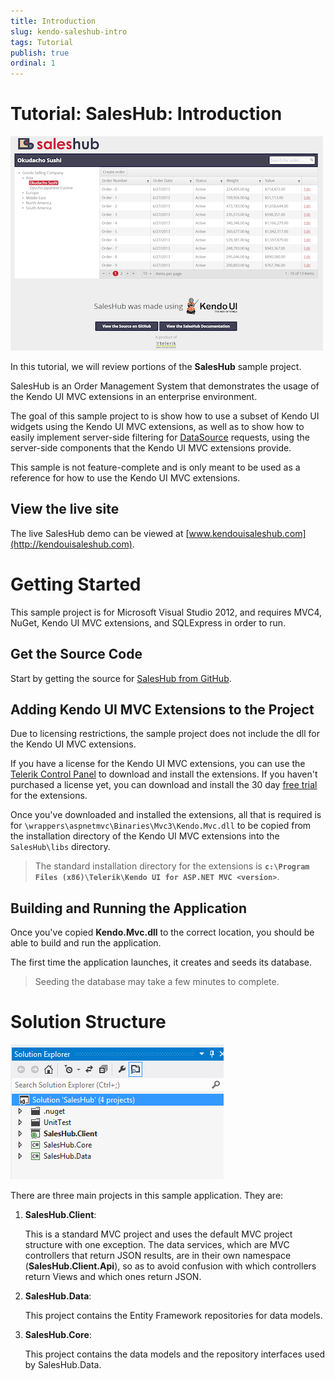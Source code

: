 ```yaml
---
title: Introduction
slug: kendo-saleshub-intro
tags: Tutorial
publish: true
ordinal: 1
---
```


# Tutorial: SalesHub: Introduction

![kendo-saleshub-intro-home-screenshot](images/kendo-saleshub-intro-home-screenshot.png)

In this tutorial, we will review portions of the **SalesHub** sample project.

SalesHub is an Order Management System that demonstrates the usage of the Kendo UI MVC extensions in
an enterprise environment.

The goal of this sample project to is show how to use a subset of Kendo UI widgets using the Kendo UI MVC extensions, as well as
to show how to easily implement server-side filtering for [DataSource](/api/framework/datasource) requests, using the
server-side components that the Kendo UI MVC extensions provide.

This sample is not feature-complete and is only meant to be used as a reference for how to use the Kendo UI MVC extensions.

## View the live site

The live SalesHub demo can be viewed at [www.kendouisaleshub.com](http://kendouisaleshub.com).

# Getting Started

This sample project is for Microsoft Visual Studio 2012, and requires MVC4, NuGet, Kendo UI MVC extensions, and SQLExpress in order to run.

## Get the Source Code

Start by getting the source for [SalesHub from GitHub](https://github.com/telerik/kendo-saleshub-demo).

## Adding Kendo UI MVC Extensions to the Project

Due to licensing restrictions, the sample project does not include the dll for the Kendo UI MVC extensions.

If you have a license for the Kendo UI MVC extensions, you can use the [Telerik Control Panel](http://www.telerik.com/download-trial-file.aspx?pid=972)
to download and install the extensions. If you haven't purchased a license yet, you can download and install the 30 day [free trial](http://www.kendoui.com/download.aspx)
for the extensions.

Once you've downloaded and installed the extensions, all that is required is for `\wrappers\aspnetmvc\Binaries\Mvc3\Kendo.Mvc.dll` to be copied from the installation
directory of the Kendo UI MVC extensions into the `SalesHub\libs` directory.

> The standard installation directory for the extensions is **`c:\Program Files (x86)\Telerik\Kendo UI for ASP.NET MVC <version>`**.

## Building and Running the Application

Once you've copied **Kendo.Mvc.dll** to the correct location, you should be able to build and run the application.

The first time the application launches, it creates and seeds its database.

> Seeding the database may take a few minutes to complete.

# Solution Structure

![kendo-saleshub-intro-project-structure-screenshot](images/kendo-saleshub-intro-project-structure-screenshot.png)

There are three main projects in this sample application. They are:

1. **SalesHub.Client**:

	This is a standard MVC project and uses the default MVC project structure with one exception. The data services, which
	are MVC controllers that return JSON results, are in their own namespace (**SalesHub.Client.Api**), so as to avoid confusion
	with which controllers return Views and which ones return JSON.

2. **SalesHub.Data**:

	This project contains the Entity Framework repositories for data models.

3. **SalesHub.Core**:

	This project contains the data models and the repository interfaces used by SalesHub.Data.
 
